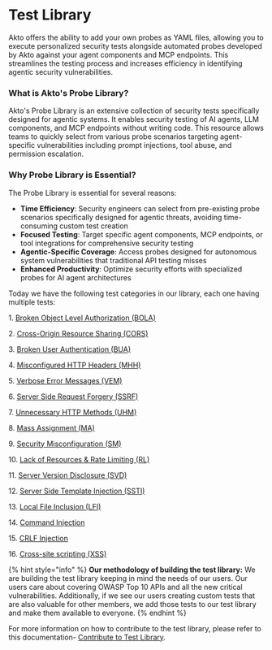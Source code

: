 # Test Library

Akto offers the ability to add your own probes as YAML files, allowing you to execute personalized security tests alongside automated probes developed by Akto against your agent components and MCP endpoints. This streamlines the testing process and increases efficiency in identifying agentic security vulnerabilities.

### What is Akto's Probe Library?

Akto's Probe Library is an extensive collection of security tests specifically designed for agentic systems. It enables security testing of AI agents, LLM components, and MCP endpoints without writing code. This resource allows teams to quickly select from various probe scenarios targeting agent-specific vulnerabilities including prompt injections, tool abuse, and permission escalation.

### Why Probe Library is Essential?

The Probe Library is essential for several reasons:

* **Time Efficiency**: Security engineers can select from pre-existing probe scenarios specifically designed for agentic threats, avoiding time-consuming custom test creation
* **Focused Testing**: Target specific agent components, MCP endpoints, or tool integrations for comprehensive security testing
* **Agentic-Specific Coverage**: Access probes designed for autonomous system vulnerabilities that traditional API testing misses
* **Enhanced Productivity**: Optimize security efforts with specialized probes for AI agent architectures

Today we have the following test categories in our library, each one having multiple tests:

1\. [Broken Object Level Authorization (BOLA)](https://www.akto.io/test-library/broken-object-level-authorization)

2\. [Cross-Origin Resource Sharing (CORS)](https://www.akto.io/test-library/cross-origin-resource-sharing)

3\. [Broken User Authentication (BUA)](https://www.akto.io/test-library/broken-user-authentication)

4\. [Misconfigured HTTP Headers (MHH)](https://www.akto.io/test-library/misconfigured-http-headers)

5\. [Verbose Error Messages (VEM)](https://www.akto.io/test-library/verbose-error-messages)

6\. [Server Side Request Forgery (SSRF)](https://www.akto.io/test-library/server-side-request-forgery)

7\. [Unnecessary HTTP Methods (UHM)](https://www.akto.io/test-library/unnecessary-http-methods)

8\. [Mass Assignment (MA)](https://www.akto.io/test-library/mass-assignment)

9\. [Security Misconfiguration (SM)](https://www.akto.io/test-library/security-misconfiguration)

10\. [Lack of Resources & Rate Limiting (RL)](https://www.akto.io/test-library/lack-of-resources-and-rate-limiting)

11\. [Server Version Disclosure (SVD)](https://www.akto.io/test-library/server-version-disclosure)

12\. [Server Side Template Injection (SSTI)](https://www.akto.io/test-library/server-side-template-injection)

13\. [Local File Inclusion (LFI)](https://www.akto.io/test-library/local-file-inclusion)

14\. [Command Injection](https://www.akto.io/test-library/command-injection)

15\. [CRLF Injection](https://www.akto.io/test-library/crlf-injection)

16\. [Cross-site scripting (XSS)](https://www.akto.io/test-library/cross-site-scripting)

{% hint style="info" %}
**Our methodology of building the test library:** We are building the test library keeping in mind the needs of our users. Our users care about covering OWASP Top 10 APIs and all the new critical vulnerabilities. Additionally, if we see our users creating custom tests that are also valuable for other members, we add those tests to our test library and make them available to everyone.
{% endhint %}

For more information on how to contribute to the test library, please refer to this documentation- [Contribute to Test Library](../how-to/contribute-to-test-library.md).

